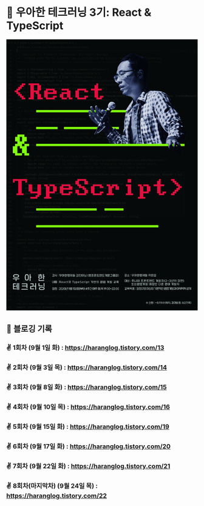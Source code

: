# 🚀 우아한 테크러닝 3기: React & TypeScript

![img](./img/1.jpg)


## 📖 블로깅 기록

### ✌ 1회차 (9월 1일 화) : https://haranglog.tistory.com/13

### ✌ 2회차 (9월 3일 목) : https://haranglog.tistory.com/14

### ✌ 3회차 (9월 8일 화) : https://haranglog.tistory.com/15

### ✌ 4회차 (9월 10일 목) : https://haranglog.tistory.com/16

### ✌ 5회차 (9월 15일 화) : https://haranglog.tistory.com/19

### ✌ 6회차 (9월 17일 화) : https://haranglog.tistory.com/20

### ✌ 7회차 (9월 22일 화) : https://haranglog.tistory.com/21

### ✌ 8회차(마지막차) (9월 24일 목) : https://haranglog.tistory.com/22